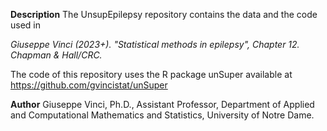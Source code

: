 **Description** The UnsupEpilepsy repository contains the data and the code used in 

_Giuseppe Vinci (2023+). "Statistical methods in epilepsy", Chapter 12. Chapman & Hall/CRC._

The code of this repository uses the R package unSuper available at https://github.com/gvincistat/unSuper

**Author** Giuseppe Vinci, Ph.D., Assistant Professor, Department of Applied and Computational Mathematics and Statistics, University of Notre Dame.
